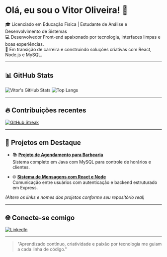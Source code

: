 # Olá, eu sou o Vitor Oliveira! 👋

🎓 Licenciado em Educação Física | Estudante de Análise e Desenvolvimento de Sistemas  
💻 Desenvolvedor Front-end apaixonado por tecnologia, interfaces limpas e boas experiências.  
🎯 Em transição de carreira e construindo soluções criativas com React, Node.js e MySQL.

---

## 📊 GitHub Stats

![Vitor's GitHub Stats](https://github-readme-stats.vercel.app/api?username=vloliveira&show_icons=true&theme=github_dark&count_private=true)
![Top Langs](https://github-readme-stats.vercel.app/api/top-langs/?username=vloliveira&layout=compact&theme=github_dark)

---

## 🔥 Contribuições recentes

[![GitHub Streak](https://streak-stats.demolab.com/?user=vloliveira&theme=dark)](https://git.io/streak-stats)

---

## 🚀 Projetos em Destaque

- 📚 **[Projeto de Agendamento para Barbearia](https://github.com/vloliveira/barbearia-agendamentos)**  
  Sistema completo em Java com MySQL para controle de horários e clientes.

- 🌐 **[Sistema de Mensagens com React e Node](https://github.com/vloliveira/chat-app)**  
  Comunicação entre usuários com autenticação e backend estruturado em Express.

_(Altere os links e nomes dos projetos conforme seu repositório real)_

---

## 🌐 Conecte-se comigo

[![LinkedIn](https://img.shields.io/badge/-LinkedIn-0A66C2?style=for-the-badge&logo=linkedin&logoColor=white)](https://www.linkedin.com/in/vitor-oliveira-dev)

---

> "Aprendizado contínuo, criatividade e paixão por tecnologia me guiam a cada linha de código."

